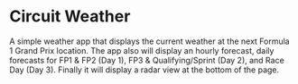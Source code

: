 # Circuit Weather

A simple weather app that displays the current weather at the next Formula 1 Grand Prix location. The app also will display an hourly forecast, daily forecasts for FP1 & FP2 (Day 1), FP3 & Qualifying/Sprint (Day 2), and Race Day (Day 3). Finally it will display a radar view at the bottom of the page.
